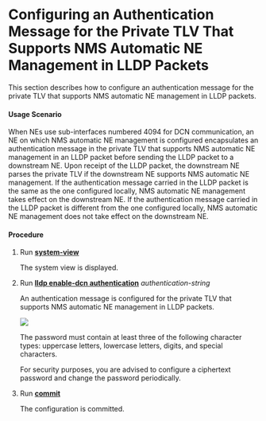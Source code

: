 Configuring an Authentication Message for the Private TLV That Supports NMS Automatic NE Management in LLDP Packets
===================================================================================================================

This section describes how to configure an authentication message for the private TLV that supports NMS automatic NE management in LLDP packets.

#### Usage Scenario

When NEs use sub-interfaces numbered 4094 for DCN communication, an NE on which NMS automatic NE management is configured encapsulates an authentication message in the private TLV that supports NMS automatic NE management in an LLDP packet before sending the LLDP packet to a downstream NE. Upon receipt of the LLDP packet, the downstream NE parses the private TLV if the downstream NE supports NMS automatic NE management. If the authentication message carried in the LLDP packet is the same as the one configured locally, NMS automatic NE management takes effect on the downstream NE. If the authentication message carried in the LLDP packet is different from the one configured locally, NMS automatic NE management does not take effect on the downstream NE.


#### Procedure

1. Run [**system-view**](cmdqueryname=system-view)
   
   
   
   The system view is displayed.
2. Run [**lldp enable-dcn authentication**](cmdqueryname=lldp+enable-dcn+authentication) *authentication-string*
   
   
   
   An authentication message is configured for the private TLV that supports NMS automatic NE management in LLDP packets.
   
   
   
   ![](../../../../public_sys-resources/note_3.0-en-us.png) 
   
   The password must contain at least three of the following character types: uppercase letters, lowercase letters, digits, and special characters.
   
   For security purposes, you are advised to configure a ciphertext password and change the password periodically.
3. Run [**commit**](cmdqueryname=commit)
   
   
   
   The configuration is committed.